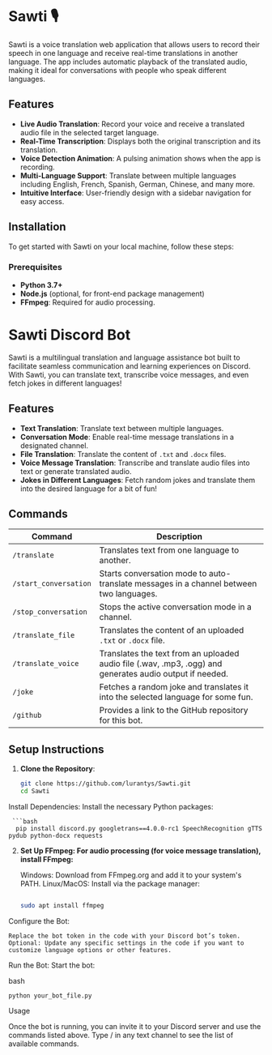 # Sawti 🎙️

Sawti is a voice translation web application that allows users to record their speech in one language and receive real-time translations in another language. The app includes automatic playback of the translated audio, making it ideal for conversations with people who speak different languages.

## Features

- **Live Audio Translation**: Record your voice and receive a translated audio file in the selected target language.
- **Real-Time Transcription**: Displays both the original transcription and its translation.
- **Voice Detection Animation**: A pulsing animation shows when the app is recording.
- **Multi-Language Support**: Translate between multiple languages including English, French, Spanish, German, Chinese, and many more.
- **Intuitive Interface**: User-friendly design with a sidebar navigation for easy access.

## Installation

To get started with Sawti on your local machine, follow these steps:

### Prerequisites

- **Python 3.7+**
- **Node.js** (optional, for front-end package management)
- **FFmpeg**: Required for audio processing.






# Sawti Discord Bot

Sawti is a multilingual translation and language assistance bot built to facilitate seamless communication and learning experiences on Discord. With Sawti, you can translate text, transcribe voice messages, and even fetch jokes in different languages!

## Features

- **Text Translation**: Translate text between multiple languages.
- **Conversation Mode**: Enable real-time message translations in a designated channel.
- **File Translation**: Translate the content of `.txt` and `.docx` files.
- **Voice Message Translation**: Transcribe and translate audio files into text or generate translated audio.
- **Jokes in Different Languages**: Fetch random jokes and translate them into the desired language for a bit of fun!

## Commands

| Command               | Description                                                                                                    |
|-----------------------|----------------------------------------------------------------------------------------------------------------|
| `/translate`          | Translates text from one language to another.                                                                 |
| `/start_conversation` | Starts conversation mode to auto-translate messages in a channel between two languages.                        |
| `/stop_conversation`  | Stops the active conversation mode in a channel.                                                              |
| `/translate_file`     | Translates the content of an uploaded `.txt` or `.docx` file.                                                  |
| `/translate_voice`    | Translates the text from an uploaded audio file (.wav, .mp3, .ogg) and generates audio output if needed.       |
| `/joke`               | Fetches a random joke and translates it into the selected language for some fun.                              |
| `/github`             | Provides a link to the GitHub repository for this bot.                                                        |

## Setup Instructions

1. **Clone the Repository**:
   ```bash
   git clone https://github.com/lurantys/Sawti.git
   cd Sawti
  Install Dependencies: Install the necessary Python packages:

     ```bash
      pip install discord.py googletrans==4.0.0-rc1 SpeechRecognition gTTS pydub python-docx requests


2. **Set Up FFmpeg: For audio processing (for voice message translation), install FFmpeg:**

    Windows: Download from FFmpeg.org and add it to your system's PATH.
    Linux/MacOS: Install via the package manager:

     ```bash

    sudo apt install ffmpeg

Configure the Bot:

    Replace the bot token in the code with your Discord bot’s token.
    Optional: Update any specific settings in the code if you want to customize language options or other features.

Run the Bot: Start the bot:

bash

    python your_bot_file.py

Usage

Once the bot is running, you can invite it to your Discord server and use the commands listed above. Type / in any text channel to see the list of available commands.
